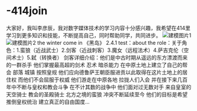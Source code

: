 # -414join
  大家好，我叫李彦辰，我对数字媒体技术的学习内容十分感兴趣，我希望在414里学习到更多知识和技能，不断提高自己，同时帮助同学，共同进步。
  ![建模图片1]()
  ![建模图片2]()
the winter come in
《黑岛》
2.4.1 test：about the role：关于角色：1.蛮狼（近战武士）2.剑客（近战刺客）3.魔女（远程法术）4.萨吉克伦（空间术士）5.弑（转换者） 
剑客详细介绍：他们是中古时期从遥远的东方漂渡而来的一群杀手 他们掌握最高超的剑术 忍术 暗杀能力 在中原土地上建立了自己的帮会 部落 城镇 按照皇规 他们应向德鲁萨王朝臣服进贡以此取得在这片土地上的居住权 而他们不会屈服于权威 他们游走在中原各地 拉拢人们入会 并在接下来几百年中不断与皇权和教会斗争 在不计其数的战争中 他们面对过无数对手 来自皇室的天空骑士 教会的圣殿骑士 北方之境的蛮狼 冲突不断延续至今 他们的目标是希望推倒皇权统治 建立真正的自由国度...
